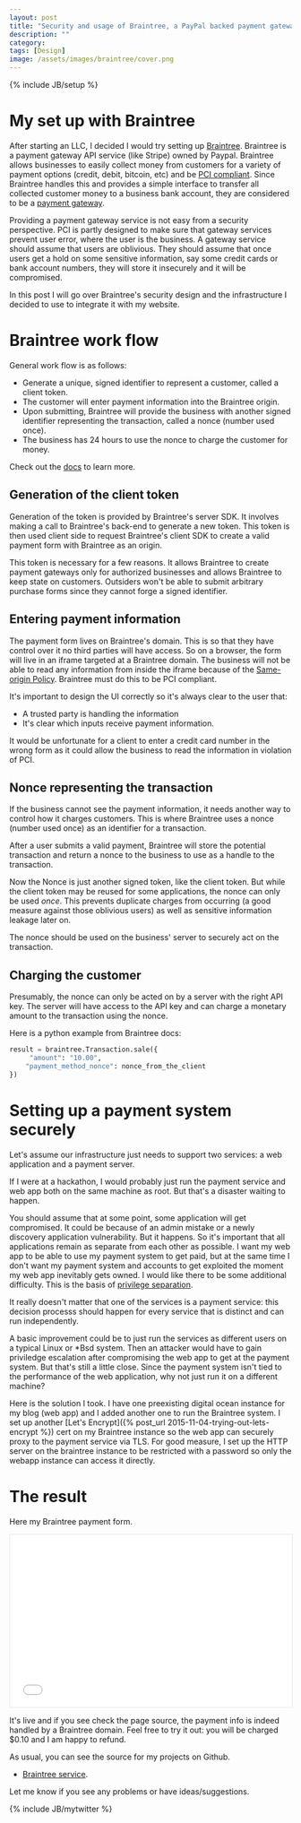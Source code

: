 ```yaml
---
layout: post
title: "Security and usage of Braintree, a PayPal backed payment gateway API"
description: ""
category: 
tags: [Design]
image: /assets/images/braintree/cover.png
---
```


{% include JB/setup %}

# My set up with Braintree

After starting an LLC, I decided I would try setting up [Braintree](https://www.braintreepayments.com/).  Braintree is a payment gateway API service (like Stripe) owned by Paypal.
Braintree allows businesses to easily collect money from customers for a variety of payment options (credit, debit, bitcoin, etc) and be
[PCI compliant](https://articles.braintreepayments.com/reference/security/pci-compliance). Since Braintree
handles this and provides a simple interface to transfer all collected customer money to a business bank account, they are considered
to be a [payment gateway](https://en.wikipedia.org/wiki/Payment_gateway).

Providing a payment gateway service is not easy from a security perspective.  PCI is partly designed to make sure that gateway services
prevent user error, where the user is the business.  A gateway service should assume that users are oblivious.  They should assume that 
once users get a hold on some sensitive information, say some credit cards or bank account numbers, they will store it insecurely and
it will be compromised.

In this post I will go over Braintree's security design and the infrastructure I decided to use to integrate it with my website.

# Braintree work flow

General work flow is as follows:

* Generate a unique, signed identifier to represent a customer, called a client token.
* The customer will enter payment information into the Braintree origin.
* Upon submitting, Braintree will provide the business with another signed identifier representing the transaction, called a nonce (number used once).
* The business has 24 hours to use the nonce to charge the customer for money.

Check out the [docs](https://developers.braintreepayments.com/start/overview) to learn more.

## Generation of the client token

Generation of the token is provided by Braintree's server SDK.  It involves making a call to Braintree's back-end to generate a new token.
This token is then used client side to request Braintree's client SDK to create a valid payment form with Braintree as an origin.

This token is necessary for a few reasons.  It allows Braintree to create payment gateways only for authorized businesses and allows
Braintree to keep state on customers.  Outsiders won't be able to submit arbitrary purchase forms since they cannot
forge a signed identifier.


## Entering payment information

The payment form lives on Braintree's domain.  This is so that they have control over it no third parties
will have access.  So on a browser, the form will live in an iframe targeted at a Braintree domain.  The business will not be able to 
read any information from inside the iframe because of the [Same-origin Policy](https://developer.mozilla.org/en-US/docs/Web/Security/Same-origin_policy).
Braintree must do this to be PCI compliant.  

It's important to design the UI correctly so it's always clear to the user
that:

* A trusted party is handling the information
* It's clear which inputs receive payment information.

It would be unfortunate for a client to enter a credit card number in the wrong form as it could allow the business
to read the information in violation of PCI.

## Nonce representing the transaction

If the business cannot see the payment information, it needs another way to control how it charges customers.  This is 
where Braintree uses a nonce (number used once) as an identifier for a transaction.

After a user submits a valid payment, Braintree will store the potential transaction and return a nonce to the business to use as
a handle to the transaction.

Now the Nonce is just another signed token, like the client token.  But while the client token may be reused for some applications,
the nonce can only be used *once*.  This prevents duplicate charges from occurring (a good measure against those oblivious users) as 
well as sensitive information leakage later on.

The nonce should be used on the business' server to securely act on the transaction.

## Charging the customer

Presumably, the nonce can only be acted on by a server with the right API key.  The server will have access to the API
key and can charge a monetary amount to the transaction using the nonce.

Here is a python example from Braintree docs:

```python
result = braintree.Transaction.sale({
     "amount": "10.00",
    "payment_method_nonce": nonce_from_the_client
})
```

# Setting up a payment system securely

Let's assume our infrastructure just needs to support two services: a web application and a payment server.

If I were at a hackathon, I would probably just run the payment service and web app both on the same machine as root.  But that's a disaster waiting to happen.

You should assume that at some point, some application will get compromised. It could be because of an admin mistake or a newly discovery application vulnerability.  But it happens.
So it's important that all applications remain as separate from each other as possible.  I want my web app to be able to use my payment system
to get paid, but at the same time I don't want my payment system and accounts to get exploited the moment my web app inevitably gets owned.  I would like
there to be some additional difficulty.  This is the basis of [privilege separation](https://en.wikipedia.org/wiki/Privilege_separation).

It really doesn't matter that one of the services is a payment service: this decision processs should happen for every service that is distinct
and can run independently.

A basic improvement could be to just run the services as different users on a typical Linux or *Bsd system.  Then an attacker would have to gain priviledge
escalation after compromising the web app to get at the payment system.  But that's still a little close.  Since the payment system isn't tied to
the performance of the web application, why not just run it on a different machine?

Here is the solution I took.  I have one preexisting digital ocean instance for my blog (web app) and I added another one to run the Braintree system.
I set up another [Let's Encrypt]({% post_url 2015-11-04-trying-out-lets-encrypt %}) cert on my Braintree instance so the web app can securely proxy to the payment service via TLS.
For good measure, I set up the HTTP server on the braintree instance to be restricted with a password so only the webapp instance can access it directly.

# The result

Here my Braintree payment form.

<iframe style="height: 22em; border: 1px solid #E6E6E6;" width="100%" src="{{site.braintree}}"></iframe>

It's live and if you see check the page source, the payment info is indeed handled by a Braintree domain.  Feel free to try it out:
you will be charged $0.10 and I am happy to refund.

As usual, you can see the source for my projects on Github.

* [Braintree service](https://github.com/conorpp/braintree-box).

Let me know if you see any problems or have ideas/suggestions.

{% include JB/mytwitter %}

